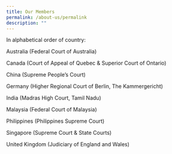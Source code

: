 ```yaml
---
title: Our Members
permalink: /about-us/permalink
description: ""
---
```

In alphabetical order of country:

Australia (Federal Court of Australia)

Canada (Court of Appeal of Quebec & Superior Court of Ontario)

China (Supreme People’s Court)

Germany (Higher Regional Court of Berlin, The Kammergericht)

India (Madras High Court, Tamil Nadu)

Malaysia (Federal Court of Malaysia)

Philippines (Philippines Supreme Court)

Singapore (Supreme Court & State Courts)

United Kingdom (Judiciary of England and Wales)
